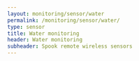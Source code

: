 ```yaml
---
layout: monitoring/sensor/water
permalink: /monitoring/sensor/water/
type: sensor
title: Water monitoring
header: Water monitoring
subheader: Spook remote wireless sensors
---
```

